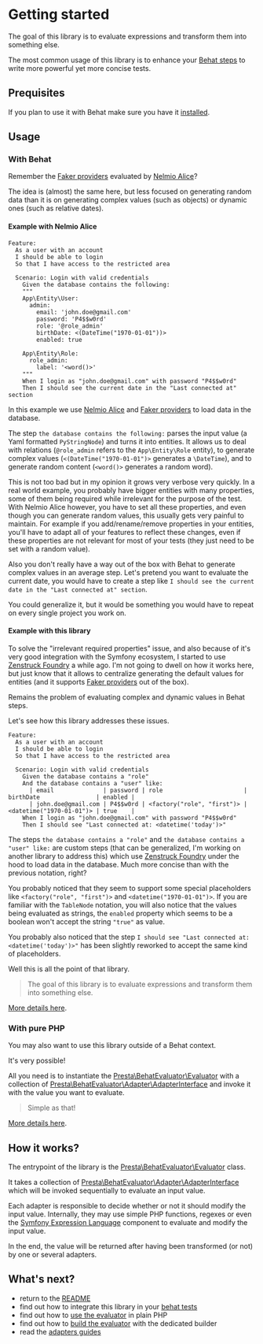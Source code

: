 # Getting started

The goal of this library is to evaluate expressions and transform them into something else.

The most common usage of this library is to enhance your [Behat steps][1] to write more powerful yet more concise tests.

## Prequisites

If you plan to use it with Behat make sure you have it [installed][2].

## Usage

### With Behat

Remember the [Faker providers][3] evaluated by [Nelmio Alice][4]?

The idea is (almost) the same here, but less focused on generating random data than it is on generating complex values (such as objects) or dynamic ones (such as relative dates).

#### Example with Nelmio Alice

```gherkin
Feature:
  As a user with an account
  I should be able to login
  So that I have access to the restricted area

  Scenario: Login with valid credentials
    Given the database contains the following:
    """
    App\Entity\User:
      admin:
        email: 'john.doe@gmail.com'
        password: 'P4$$w0rd'
        role: '@role_admin'
        birthDate: <(DateTime("1970-01-01"))>
        enabled: true

    App\Entity\Role:
      role_admin:
        label: '<word()>'
    """
    When I login as "john.doe@gmail.com" with password "P4$$w0rd"
    Then I should see the current date in the "Last connected at" section
```

In this example we use [Nelmio Alice][4] and [Faker providers][3] to load data in the database.

The step `the database contains the following:` parses the input value (a Yaml formatted `PyStringNode`) and turns it into entities.
It allows us to deal with relations (`@role_admin` refers to the `App\Entity\Role` entity), to generate complex values (`<(DateTime("1970-01-01")>` generates a `\DateTime`), and to generate random content (`<word()>` generates a random word).

This is not too bad but in my opinion it grows very verbose very quickly.
In a real world example, you probably have bigger entities with many properties, some of them being required while irrelevant for the purpose of the test.
With Nelmio Alice however, you have to set all these properties, and even though you can generate random values, this usually gets very painful to maintain.
For example if you add/rename/remove properties in your entities, you'll have to adapt all of your features to reflect these changes, even if these properties are not relevant for most of your tests (they just need to be set with a random value).

Also you don't really have a way out of the box with Behat to generate complex values in an average step.
Let's pretend you want to evaluate the current date, you would have to create a step like `I should see the current date in the "Last connected at" section`.

You could generalize it, but it would be something you would have to repeat on every single project you work on.

#### Example with this library

To solve the "irrelevant required properties" issue, and also because of it's very good integration with the Symfony ecosystem, I started to use [Zenstruck Foundry][5] a while ago.
I'm not going to dwell on how it works here, but just know that it allows to centralize generating the default values for entities (and it supports [Faker providers][3] out of the box).

Remains the problem of evaluating complex and dynamic values in Behat steps.

Let's see how this library addresses these issues.

```gherkin
Feature:
  As a user with an account
  I should be able to login
  So that I have access to the restricted area

  Scenario: Login with valid credentials
    Given the database contains a "role"
    And the database contains a "user" like:
      | email              | password | role                       | birthDate                | enabled |
      | john.doe@gmail.com | P4$$w0rd | <factory("role", "first")> | <datetime("1970-01-01")> | true    |
    When I login as "john.doe@gmail.com" with password "P4$$w0rd"
    Then I should see "Last connected at: <datetime('today')>"
```

The steps `the database contains a "role"` and `the database contains a "user" like:` are custom steps (that can be generalized, I'm working on another library to address this) which use [Zenstruck Foundry][5] under the hood to load data in the database.
Much more concise than with the previous notation, right?

You probably noticed that they seem to support some special placeholders like `<factory("role", "first")>` and `<datetime("1970-01-01")>`.
If you are familiar with the `TableNode` notation, you will also notice that the values being evaluated as strings, the `enabled` property which seems to be a boolean won't accept the string `"true"` as value.

You probably also noticed that the step `I should see "Last connected at: <datetime('today')>"` has been slightly reworked to accept the same kind of placeholders.

Well this is all the point of that library.

> The goal of this library is to evaluate expressions and transform them into something else.

[More details here][10].

### With pure PHP

You may also want to use this library outside of a Behat context.

It's very possible!

All you need is to instantiate the [Presta\BehatEvaluator\Evaluator][6] with a collection of [Presta\BehatEvaluator\Adapter\AdapterInterface][7] and invoke it with the value you want to evaluate.

> Simple as that!

[More details here][11].

## How it works?

The entrypoint of the library is the [Presta\BehatEvaluator\Evaluator][6] class.

It takes a collection of [Presta\BehatEvaluator\Adapter\AdapterInterface][7] which will be invoked sequentially to evaluate an input value.

Each adapter is responsible to decide whether or not it should modify the input value.
Internally, they may use simple PHP functions, regexes or even the [Symfony Expression Language][8] component to evaluate and modify the input value.

In the end, the value will be returned after having been transformed (or not) by one or several adapters.

## What's next?

- return to the [README][9]
- find out how to integrate this library in your [behat tests][10]
- find out how to [use the evaluator][11] in plain PHP
- find out how to [build the evaluator][12] with the dedicated builder
- read the [adapters guides][13]

[1]: https://behat.org/en/latest/user_guide/writing_scenarios.html#steps
[2]: https://behat.org/en/latest/quick_start.html#installation
[3]: https://fakerphp.github.io/formatters/
[4]: https://github.com/nelmio/alice/blob/master/doc/customizing-data-generation.md#faker-data
[5]: https://github.com/zenstruck/foundry
[6]: ../src/Evaluator.php
[7]: ../src/Adapter/AdapterInterface.php
[8]: https://symfony.com/doc/current/components/expression_language.html
[9]: ../README.md
[10]: ./behat.md
[11]: ./evaluator.md
[12]: ./evaluator_builder.md
[13]: ./adapters/
